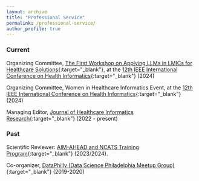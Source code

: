 ```yaml
---
layout: archive
title: "Professional Service"
permalink: /professional-service/
author_profile: true
---
```



### Current

Organizing Committee, [The First Workshop on Applying LLMs in LMICs for Healthcare Solutions](https://www.nivi.io/all4health){:target="_blank"}, at the [12th IEEE International Conference on Health Informatics](https://ieeeichi2024.github.io/){:target="_blank"} (2024)

Organizing Committee, Women in Healthcare Informatics Event, at the [12th IEEE International Conference on Health Informatics](https://ieeeichi2024.github.io/){:target="_blank"} (2024)

Managing Editor, [Journal of Healthcare Informatics Research](https://www.springer.com/journal/41666){:target="_blank"} (2022 - present)

### Past

Scientific Reviewer: [AIM-AHEAD and NCATS Training Program](https://www.aim-ahead.net/data-science-training-core/aim-ahead-and-ncats-training-program/){:target="_blank"} (2023/2024).

Co-organizer, [DataPhilly (Data Science Philadelphia Meetup Group)](https://www.meetup.com/DataPhilly/){:target="_blank"} (2019-2020)
